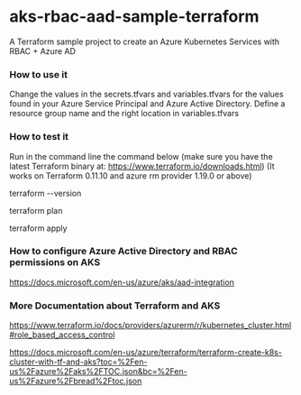 # aks-rbac-aad-sample-terraform
A Terraform sample project to create an Azure Kubernetes Services with RBAC + Azure AD

### How to use it
Change the values in the secrets.tfvars and variables.tfvars for the values found in your Azure Service Principal and Azure Active Directory. Define a resource group name and the right location in variables.tfvars

### How to test it
Run in the command line the command below (make sure you have the latest Terraform binary at: https://www.terraform.io/downloads.html)
(It works on Terraform 0.11.10 and azure rm provider 1.19.0 or above)

terraform --version 

terraform plan

terraform apply

### How to configure Azure Active Directory and RBAC permissions on AKS

https://docs.microsoft.com/en-us/azure/aks/aad-integration

### More Documentation about Terraform and AKS

https://www.terraform.io/docs/providers/azurerm/r/kubernetes_cluster.html#role_based_access_control

https://docs.microsoft.com/en-us/azure/terraform/terraform-create-k8s-cluster-with-tf-and-aks?toc=%2Fen-us%2Fazure%2Faks%2FTOC.json&bc=%2Fen-us%2Fazure%2Fbread%2Ftoc.json
